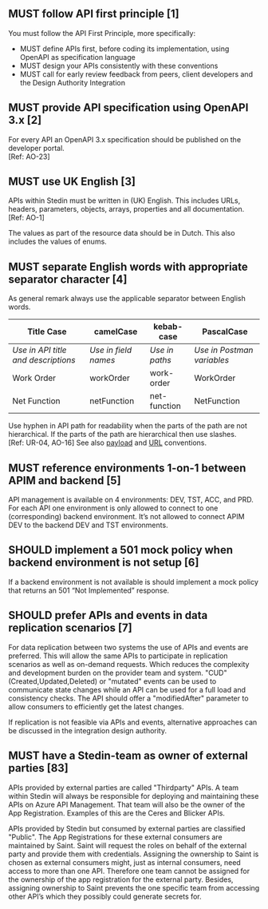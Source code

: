 ## MUST follow API first principle [1]

You must follow the API First Principle, more specifically:

- MUST define APIs first, before coding its implementation, using OpenAPI as specification language
- MUST design your APIs consistently with these conventions
- MUST call for early review feedback from peers, client developers and the Design Authority Integration

## MUST provide API specification using OpenAPI 3.x [2]

For every API an OpenAPI 3.x specification should be published on the developer portal.  
[Ref: AO-23]

## MUST use UK English [3]

APIs within Stedin must be written in (UK) English. This includes URLs, headers, parameters, objects, arrays, properties and all documentation.  
[Ref: AO-1]

The values as part of the resource data should be in Dutch. This also includes the values of enums.

## MUST separate English words with appropriate separator character [4]

As general remark always use the applicable separator between English words.

|Title Case| camelCase | kebab-case | PascalCase
|--|--|--|--|
| _Use in API title and descriptions_ | _Use in field names_ | _Use in paths_ | _Use in Postman variables_ |
| Work Order | workOrder | work-order | WorkOrder |
| Net Function | netFunction | net-function | NetFunction |

Use hyphen in API path for readability when the parts of the path are not hierarchical. If the parts of the path are hierarchical then use slashes.  
[Ref: UR-04, AO-16] See also [payload](/API-Conventions/8.-JSON-payloads?anchor=must-use-lowercamelcase-for-fields-%5B26%5D) and [URL](/API-Conventions/7.-URLs?anchor=must-use-kebab-case-for-path-segments-%5B18%5D) conventions.  

## MUST reference environments 1-on-1 between APIM and backend [5]

API management is available on 4 environments: DEV, TST, ACC, and PRD. For each API one environment is only allowed to connect to one (corresponding) backend environment. It’s not allowed to connect APIM DEV to the backend DEV and TST environments.

## SHOULD implement a 501 mock policy when backend environment is not setup [6]

If a backend environment is not available is should implement a mock policy that returns an 501 “Not Implemented” response.

## SHOULD prefer APIs and events in data replication scenarios [7]

For data replication between two systems the use of APIs and events are preferred. This will allow the same APIs to participate in replication scenarios as well as on-demand requests. Which reduces the complexity and development burden on the provider team and system.
"CUD" (Created,Updated,Deleted) or "mutated" events  can be used to communicate state changes while an API can be used for a full load and consistency checks. The API should offer a "modifiedAfter" parameter to allow consumers to efficiently get the latest changes.

If replication is not feasible via APIs and events, alternative approaches can be discussed in the integration design authority.

## MUST have a Stedin-team as owner of external parties [83]

APIs provided by external parties are called "Thirdparty" APIs. A team within Stedin will always be responsible for deploying and maintaining these APIs on Azure API Management. That team will also be the owner of the App Registration. Examples of this are the Ceres and Blicker APIs.

APIs provided by Stedin but consumed by external parties are classified "Public". The App Registrations for these external consumers are maintained by Saint. Saint will request the roles on behalf of the external party and provide them with credentials. Assigning the ownership to Saint is chosen as external consumers might, just as internal consumers, need access to more than one API. Therefore one team cannot be assigned for the ownership of the app registration for the external party. Besides, assigning ownership to Saint prevents the one specific team from accessing other API’s which they possibly could generate secrets for.